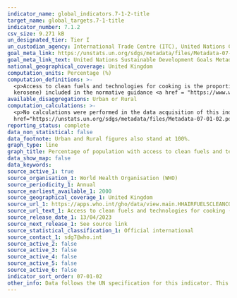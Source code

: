 ```yaml
---
indicator_name: global_indicators.7-1-2-title
target_name: global_targets.7-1-title
indicator_number: 7.1.2
csv_size: 9.271 kB
un_designated_tier: Tier I
un_custodian_agency: International Trade Centre (ITC), United Nations Conference on Trade and Development (UNCTAD), The World Trade Organization (WTO)
goal_meta_link: https://unstats.un.org/sdgs/metadata/files/Metadata-07-01-02.pdf 
goal_meta_link_text: United Nations Sustainable Development Goals Metadata (PDF 232 KB)
national_geographical_coverage: United Kingdom
computation_units: Percentage (%)
computation_definitions: >-
  <p>Access to clean fuels and technologies for cooking is the proportion of total population primarily using clean cooking fuels and technologies for cooking. </p><p> “Clean” is defined by the emission rate targets and specific fuel recommendations (i.e. against unprocessed coal and
  kerosene) included in the normative guidance <a href = "https://www.who.int/publications/i/item/9789241548885">WHO guidelines for indoor air quality - household fuel combustion.</a>
available_disaggregations: Urban or Rural
computation_calculations: >-
  <p>No calculations were performed in the data acquisition of this indicator as appropriate data was readily available in the final format specified by this indicator. For detail on calculations made prior to acquisition see the <a
  href="https://unstats.un.org/sdgs/metadata/files/Metadata-07-01-02.pdf">global metadata</a>.</p>
reporting_status: complete
data_non_statistical: false
data_footnote: Urban and Rural figures also stand at 100%.
graph_type: line
graph_title: Percentage of population with access to clean fuels and technologies for cooking
data_show_map: false
data_keywords:
source_active_1: true
source_organisation_1: World Health Organisation (WHO)
source_periodicity_1: Annual
source_earliest_available_1: 2000
source_geographical_coverage_1: United Kingdom
source_url_1: https://apps.who.int/gho/data/view.main.HHAIRFUELSCLEANCOUNTRYv
source_url_text_1: Access to clean fuels and technologies for cooking (% of population)
source_release_date_1: 13/04/2023
source_next_release_1: See source link
source_statistical_classification_1: Official international
source_contact_1: sdg7@who.int
source_active_2: false
source_active_3: false
source_active_4: false
source_active_5: false
source_active_6: false
indicator_sort_order: 07-01-02
other_info: Data follows the UN specification for this indicator. This indicator has been identified in collaboration with topic experts.
---
```

